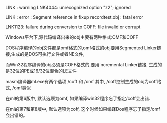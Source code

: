 LINK : warning LNK4044: unrecognized option "z2"; ignored



LINK : error : Segment reference in fixup recordtest.obj : fatal error



LNK1123: failure during conversion to COFF: file invalid or corrupt



Windows平台下,源代码编译出来的obj主要有两种格式:OMF和COFF



DOS程序编译的obj文件都是omf格式的,omf格式的obj要用Segmented Linker链接,生成的是DOS可执行文件或者NE文件,



而Win32程序编译的obj必须是COFF格式的,要用Incremental Linker链接, 生成的是32位的PE或16/32位混合的LE文件



 masm编译器ml.exe有两个选项 /coff 和 /omf 其中, /coff控制生成的obj为coff格式, /omf类似



在ml的第6版中, 默认选项为omf, 如果编译win32程序忘了指定/coff会出错.



在ml的第7和第8版中, 默认选项为coff, 这个时候如果编译Dos程序忘了指定/omf会出错的。


